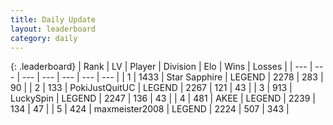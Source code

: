```yaml
---
title: Daily Update
layout: leaderboard
category: daily
---
```


{: .leaderboard}
| Rank | LV | Player | Division | Elo | Wins | Losses |
| --- | --- | --- | --- | --- | --- | --- |
| <span data-change="0">1</span> | 1433 | <span title="ID: 315148">Star Sapphire</span> | LEGEND | <span data-change="13">2278</span> | <span data-change="14">283</span> | <span data-change="3">90</span> |
| <span data-change="1">2</span> | 133 | <span title="ID: 512752">PokiJustQuitUC</span> | LEGEND | <span data-change="51">2267</span> | <span data-change="9">121</span> | <span data-change="0">43</span> |
| <span data-change="-1">3</span> | 913 | <span title="ID: 498412">LuckySpin</span> | LEGEND | <span data-change="0">2247</span> | <span data-change="0">136</span> | <span data-change="0">43</span> |
| <span data-change="0">4</span> | 481 | <span title="ID: 455100">AKEE</span> | LEGEND | <span data-change="25">2239</span> | <span data-change="3">134</span> | <span data-change="0">47</span> |
| <span data-change="0">5</span> | 424 | <span title="ID: 410122">maxmeister2008</span> | LEGEND | <span data-change="30">2224</span> | <span data-change="11">507</span> | <span data-change="4">343</span> |